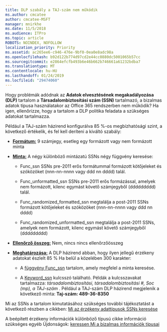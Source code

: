 ```yaml
---
title: DLP szabály a TAJ-szám nem működik
ms.author: cmcatee
author: cmcatee-MSFT
manager: mnirkhe
ms.date: 11/5/2018
ms.audience: ITPro
ms.topic: article
ROBOTS: NOINDEX, NOFOLLOW
localization_priority: Priority
ms.assetid: ac265ee6-c946-476e-9bf0-0ea0e8adc98a
ms.openlocfilehash: b92d122b774d97cd2e44cc0880dc5001065b57cc
ms.sourcegitcommit: e2864efcfb493b6e46b662b746661a61232bdba7
ms.translationtype: MT
ms.contentlocale: hu-HU
ms.lasthandoff: 01/24/2019
ms.locfileid: "29474060"
---
```

Hogy problémák adódnak az **Adatok elvesztésének megakadályozása (DLP)** tartalom a **Társadalombiztosítási szám (SSN)** tartalmazó, a bizalmas adatok típusa használatakor az Office 365 rendszerben nem működik? Ha igen, ellenőrizze, hogy a tartalom a DLP politika feladata a szükséges adatokat tartalmazza. 
  
Például a TAJ-szám házirend konfigurálva 85 %-os megbízhatósági szint, a következő értékelik, és fel kell deríteni a kiváltó szabály:
  
- **[Formátum:](https://docs.microsoft.com/en-us/office365/securitycompliance/what-the-sensitive-information-types-look-for#format-80)** 9 számjegy, esetleg egy formázott vagy nem formázott minta 
    
- **[Minta:](https://msconnect.microsoft.com/https:/docs.microsoft.com/en-us/office365/securitycompliance/what-the-sensitive-information-types-look-for#pattern-80)** A négy különböző mintázatú SSNs négy függvény keresése: 
    
  - Func_ssn SSNs pre-2011 erős formátummal formázott kötőjeleket és szóközöket (nnn-nn-nnnn vagy ddd nn dddd) talál.
    
  - Func_unformatted_ssn SSNs pre-2011 erős formázással, amelyek nem formázott, kilenc egymást követő számjegyből (ddddddddd) talál.
    
  - Func_randomized_formatted_ssn megtalálja a post-2011 SSNs formázott kötőjeleket és szóközöket (nnn-nn-nnnn vagy ddd nn dddd)
    
  - Func_randomized_unformatted_ssn megtalálja a post-2011 SSNs, amelyek nem formázott, kilenc egymást követő számjegyből (ddddddddd)
    
- **[Ellenőrző összeg:](https://docs.microsoft.com/en-us/office365/securitycompliance/what-the-sensitive-information-types-look-for#checksum-79)** Nem, nincs nincs ellenőrzőösszeg 
    
- **[Meghatározása:](https://docs.microsoft.com/en-us/office365/securitycompliance/what-the-sensitive-information-types-look-for#definition-80)** A DLP házirend abban, hogy ilyen jellegű érzékeny adatokat észlelt 85 % Ha belül a közelében 300 karakter: 
    
  - A [függvény Func_ssn](https://docs.microsoft.com/en-us/office365/securitycompliance/what-the-sensitive-information-types-look-for#pattern-80) tartalom, amely megfelel a minta keresése. 
    
  - A [Keyword_ssn](https://docs.microsoft.com/en-us/office365/securitycompliance/what-the-sensitive-information-types-look-for#keyword_ssn) kulcsszó található. Példák a kulcsszavakat tartalmazza: *társadalombiztosítási, társadalombiztosítási #, Soc (mp), a TAJ-szám* . Például a TAJ-szám DLP házirend megjelenik a következő minta: **Taj-szám: 489-36-8350**
    
Mi az SSNs a tartalom kimutatásához szükséges további tájékoztatást a következő részben a cikkben: [Mi az érzékeny adattípusok SSNs keresése](https://docs.microsoft.com/en-us/office365/securitycompliance/what-the-sensitive-information-types-look-for#us-social-security-number-ssn)
  
A beépített érzékeny információk különböző típusú cikke információ szükséges egyéb Újdonságok: [keressen Mi a bizalmas információk típusai](https://docs.microsoft.com/en-us/office365/securitycompliance/what-the-sensitive-information-types-look-for)
  

